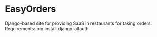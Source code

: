 # EasyOrders
Django-based site for providing SaaS in restaurants for taking orders.
Requirements:
pip install django-allauth

